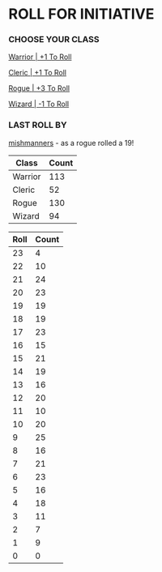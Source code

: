 # ROLL FOR INITIATIVE
### CHOOSE YOUR CLASS

[Warrior | +1 To Roll](https://github.com/benjaminsampica/benjaminsampica/issues/new?title=roll%7Cwarrior&body=Just+click+%27Submit+new+issue%27.)

[Cleric | +1 To Roll](https://github.com/benjaminsampica/benjaminsampica/issues/new?title=roll%7Ccleric&body=Just+click+%27Submit+new+issue%27.)

[Rogue | +3 To Roll](https://github.com/benjaminsampica/benjaminsampica/issues/new?title=roll%7Crogue&body=Just+click+%27Submit+new+issue%27.)

[Wizard | -1 To Roll](https://github.com/benjaminsampica/benjaminsampica/issues/new?title=roll%7Cwizard&body=Just+click+%27Submit+new+issue%27.)
### LAST ROLL BY
[mishmanners](https://www.github.com/mishmanners) - as a rogue rolled a 19!

|Class|Count|
|-|-|
|Warrior|113|
|Cleric|52|
|Rogue|130|
|Wizard|94|

|Roll|Count|
|-|-|
|23|4
|22|10
|21|24
|20|23
|19|19
|18|19
|17|23
|16|15
|15|21
|14|19
|13|16
|12|20
|11|10
|10|20
|9|25
|8|16
|7|21
|6|23
|5|16
|4|18
|3|11
|2|7
|1|9
|0|0
